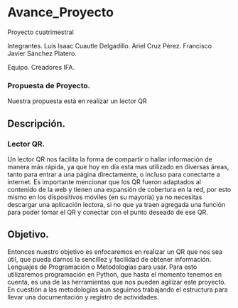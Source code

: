 # Avance_Proyecto
Proyecto cuatrimestral

Integrantes. Luis Isaac Cuautle Delgadillo.
Ariel Cruz Pérez.
Francisco Javier Sánchez Platero.


Equipo. Creadores IFA. 


### Propuesta de Proyecto.
Nuestra propuesta está en realizar un lector QR
## Descripción.
### Lector QR.
Un lector QR nos facilita la forma de compartir o hallar información de manera más rápida, ya que hoy en día esta mas utilizado en diversas áreas, tanto para entrar a una página directamente, o incluso para conectarte a internet. Es importante mencionar que los QR fueron adaptados al contenido de la web y tienen una expansión de cobertura en la red, por esto mismo en los dispositivos móviles (en su mayoría) ya no necesitas descargar una aplicación lectora, si no que ya traen agregada una función para poder tomar el QR y conectar con el punto deseado de ese QR.
## Objetivo.
Entonces nuestro objetivo es enfocaremos en realizar un QR que nos sea útil, que pueda darnos la sencillez y facilidad de obtener información.
Lenguajes de Programación o Metodologías para usar.
Para esto utilizaremos programación en Python, que hasta el momento tenemos en cuenta, es una de las herramientas que nos pueden agilizar este proyecto.
En cuestión a las metodologías aun seguimos trabajando el estructura para llevar una documentación y registro de actividades.
